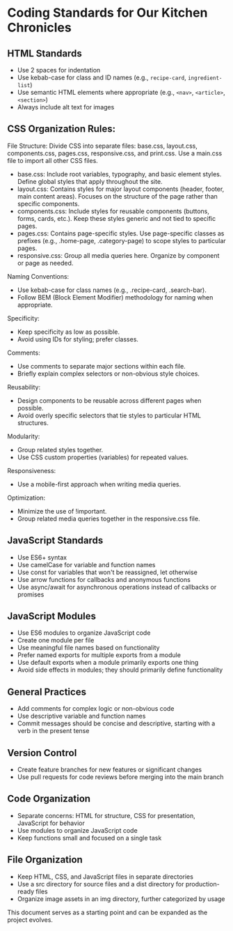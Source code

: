 # Coding Standards for Our Kitchen Chronicles

## HTML Standards
- Use 2 spaces for indentation
- Use kebab-case for class and ID names (e.g., `recipe-card`, `ingredient-list`)
- Use semantic HTML elements where appropriate (e.g., `<nav>`, `<article>`, `<section>`)
- Always include alt text for images

## CSS Organization Rules:

File Structure:
Divide CSS into separate files: base.css, layout.css, components.css, pages.css, responsive.css, and print.css.
Use a main.css file to import all other CSS files.
- base.css: Include root variables, typography, and basic element styles.
Define global styles that apply throughout the site.
- layout.css: Contains styles for major layout components (header, footer, main content areas).
Focuses on the structure of the page rather than specific components.
- components.css: Include styles for reusable components (buttons, forms, cards, etc.).
Keep these styles generic and not tied to specific pages.
- pages.css: Contains page-specific styles.
Use page-specific classes as prefixes (e.g., .home-page, .category-page) to scope styles to particular pages.
- responsive.css: Group all media queries here.
Organize by component or page as needed.

Naming Conventions:
- Use kebab-case for class names (e.g., .recipe-card, .search-bar).
- Follow BEM (Block Element Modifier) methodology for naming when appropriate.

Specificity:
- Keep specificity as low as possible.
- Avoid using IDs for styling; prefer classes.

Comments:
- Use comments to separate major sections within each file.
- Briefly explain complex selectors or non-obvious style choices.

Reusability:
- Design components to be reusable across different pages when possible.
- Avoid overly specific selectors that tie styles to particular HTML structures.

Modularity:
- Group related styles together.
- Use CSS custom properties (variables) for repeated values.

Responsiveness:
- Use a mobile-first approach when writing media queries.

Optimization:
- Minimize the use of !important.
- Group related media queries together in the responsive.css file.

## JavaScript Standards
- Use ES6+ syntax
- Use camelCase for variable and function names
- Use const for variables that won't be reassigned, let otherwise
- Use arrow functions for callbacks and anonymous functions
- Use async/await for asynchronous operations instead of callbacks or promises

## JavaScript Modules
- Use ES6 modules to organize JavaScript code
- Create one module per file
- Use meaningful file names based on functionality
- Prefer named exports for multiple exports from a module
- Use default exports when a module primarily exports one thing
- Avoid side effects in modules; they should primarily define functionality

## General Practices
- Add comments for complex logic or non-obvious code
- Use descriptive variable and function names
- Commit messages should be concise and descriptive, starting with a verb in the present tense

## Version Control
- Create feature branches for new features or significant changes
- Use pull requests for code reviews before merging into the main branch

## Code Organization
- Separate concerns: HTML for structure, CSS for presentation, JavaScript for behavior
- Use modules to organize JavaScript code
- Keep functions small and focused on a single task

## File Organization
- Keep HTML, CSS, and JavaScript files in separate directories
- Use a src directory for source files and a dist directory for production-ready files
- Organize image assets in an img directory, further categorized by usage

This document serves as a starting point and can be expanded as the project evolves.
